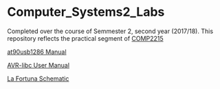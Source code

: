 # Computer_Systems2_Labs


Completed over the course of Semmester 2, second year (2017/18). This repository reflects the practical segment of [COMP2215](https://secure.ecs.soton.ac.uk/notes/comp2215/#orgdbb928b)

[at90usb1286 Manual](https://secure.ecs.soton.ac.uk/notes/comp2215/rscs/at90usb1286_doc7593.pdf)

[AVR-libc User Manual](https://secure.ecs.soton.ac.uk/notes/comp2215/rscs/avr-libc-user-manual-2.0.0.pdf)

[La Fortuna Schematic](https://secure.ecs.soton.ac.uk/notes/comp2215/rscs/lafortuna-schem.pdf)
